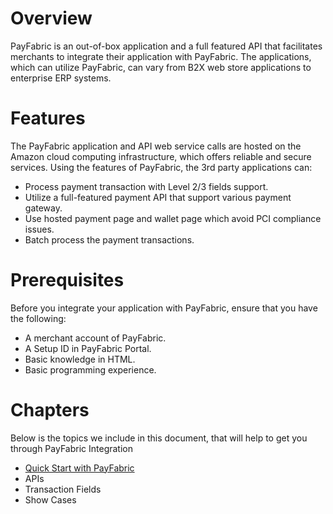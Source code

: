 # Overview
PayFabric is an out-of-box application and a full featured API that facilitates merchants to integrate their application with PayFabric. The applications, which can utilize PayFabric, can vary from B2X web store applications to enterprise ERP systems. 

# Features
The PayFabric application and API web service calls are hosted on the Amazon cloud computing infrastructure, which offers reliable and secure services.
Using the features of PayFabric, the 3rd party applications can:
* Process payment transaction with Level 2/3 fields support.
* Utilize a full-featured payment API that support various payment gateway.
* Use hosted payment page and wallet page which avoid PCI compliance issues.
* Batch process the payment transactions.

# Prerequisites
Before you integrate your application with PayFabric, ensure that you have the following:
* A merchant account of PayFabric.
* A Setup ID in PayFabric Portal.
* Basic knowledge in HTML.
* Basic programming experience.

# Chapters
Below is the topics we include in this document, that will help to get you through PayFabric Integration
* [Quick Start with PayFabric](https://github.com/NodusTest/samples/wiki/Quick-Start)
* APIs
* Transaction Fields
* Show Cases
